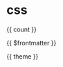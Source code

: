 # css

<script setup>
import { useData } from 'vitepress'
import { ref } from 'vue'

const { theme } = useData()
const count = ref(0)
console.log(theme)
const side = theme.value.sidebar

function add() {
   count.value++
}
</script>

<div @click="add">
   <span>{{ count }}</span>
</div>

{{ $frontmatter }}

{{ theme }}